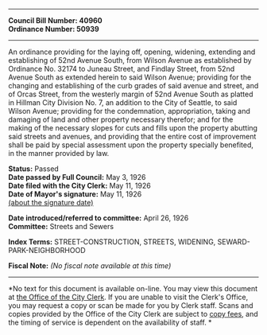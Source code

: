 * * * * *  
  
**Council Bill Number: [](#h0)[](#h2)40960**   
**Ordinance Number: 50939**  
  
* * * * *  
  
An ordinance providing for the laying off, opening, widening, extending and establishing of 52nd Avenue South, from Wilson Avenue as established by Ordinance No. 32174 to Juneau Street, and Findlay Street, from 52nd Avenue South as extended herein to said Wilson Avenue; providing for the changing and establishing of the curb grades of said avenue and street, and of Orcas Street, from the westerly margin of 52nd Avenue South as platted in Hillman City Division No. 7, an addition to the City of Seattle, to said Wilson Avenue; providing for the condemnation, appropriation, taking and damaging of land and other property necessary therefor; and for the making of the necessary slopes for cuts and fills upon the property abutting said streets and avenues, and providing that the entire cost of improvement shall be paid by special assessment upon the property specially benefited, in the manner provided by law.  
  
**Status:** Passed   
**Date passed by Full Council:** May 3, 1926   
**Date filed with the City Clerk:** May 11, 1926   
**Date of Mayor's signature:** May 11, 1926   
[(about the signature date)](/~public/approvaldate.htm)   
  
  
**Date introduced/referred to committee:** April 26, 1926   
**Committee:** Streets and Sewers   
  
**Index Terms:** STREET-CONSTRUCTION, STREETS, WIDENING, SEWARD-PARK-NEIGHBORHOOD  
  
**Fiscal Note:** *(No fiscal note available at this time)*  
  
* * * * *  
  
*No text for this document is available on-line. You may view this document at [the Office of the City Clerk](http://www.seattle.gov/leg/clerk/contactUs.htm). If you are unable to visit the Clerk's Office, you may request a copy or scan be made for you by Clerk staff. Scans and copies provided by the Office of the City Clerk are subject to [copy fees](http://clerk.seattle.gov/~public/clerkfees.htm), and the timing of service is dependent on the availability of staff. *  
  
  
